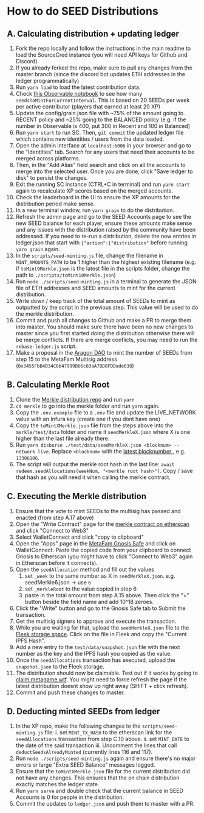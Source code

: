 # How to do SEED Distributions

## A. Calculating distribution + updating ledger
1. Fork the repo locally and follow the instructions in the main readme to load the SourceCred instance (you will need API keys for Github and Discord)
2. If you already forked the repo, make sure to pull any changes from the master branch (since the discord bot updates ETH addresses in the ledger programmatically)
3. Run `yarn load` to load the latest contribution data.
4. Check [this Observable notebook](https://observablehq.com/@hammadj/metagame-active-contributors) to see how many `seedsToMintForCurrentInterval`. This is based on 20 SEEDs per week per active contributor (players that earned at least 20 XP)
5. Update the config/grain.json file with ~75% of the amount going to RECENT policy and ~25% going to the BALANCED policy (e.g. if the number in Observable is 400, put 300 in Recent and 100 in Balanced)
6. Run `yarn start` to run SC. Then, `git commit` the updated ledger file which contains new identities / users from the data loaded.
7. Open the admin interface at `localhost:6006` in your browser and go to the "Identities" tab. Search for any users that need their accounts to be merged across platforms.
8. Then, in the "Add Alias" field search and click on all the accounts to merge into the selected user. Once you are done, click "Save ledger to disk" to persist the changes.
9. Exit the running SC instance (CTRL+C in terminal) and run `yarn start` again to recalculate XP scores based on the merged accounts.
10. Check the leaderboard in the UI to ensure the XP amounts for the distribution period make sense.
11. In a new terminal window, run `yarn grain` to do the distribution.
12. Refresh the admin page and go to the SEED Accounts page to see the new SEED balance for each player, ensure these amounts make sense and any issues with the distribution raised by the community have been addressed. If you need to re-run a distribution, delete the new entries in ledger.json that start with `{"action":{"distribution"` before running `yarn grain` again.
13. In the `scripts/seed-minting.js` file, change the filename in `MINT_AMOUNTS_PATH` to be 1 higher than the highest existing filename (e.g. if `toMint9Merkle.json` is the latest file in the scripts folder, change the path to `./scripts/toMint10Merkle.json`)
14. Run `node ./scripts/seed-minting.js` in a terminal to generate the JSON file of ETH addresses and SEED amounts to mint for the current distribution.
15. Write down / keep track of the total amount of SEEDs to mint as outputted by the script in the previous step. This value will be used to do the merkle distribution.
16. Commit and push all changes to Github and make a PR to merge them into master. You should make sure there have been no new changes to master since you first started doing the distribution otherwise there will be merge conflicts. If there are merge conflicts, you may need to run the `rebase-ledger.js` script.
17. Make a proposal in the [Aragon DAO](https://client.aragon.org/#/metafam/0x3066195dc63c4b8c8e1dc4e1aba031d7f36e933c/) to mint the number of SEEDs from step 15 to the MetaFam Multisig address (`0x3455FbB4D34C6b47999B66c83aA7BD8FDDade638`)

## B. Calculating Merkle Root
1. Clone the [Merkle distribution repo](https://github.com/MetaFam/erc20-redeemable) and run `yarn`
2. `cd merkle` to go into the merkle folder and run `yarn` again.
3. Copy the `.env.example` file to a `.env` file and update the LIVE_NETWORK value with an Infura key (create one if you dont have one)
4. Copy the `toMintXMerkle.json` file from the steps above into the `merkle/test/data` folder and name it `seedMerkleX.json` where X is one higher than the last file already there.
5. Run `yarn disburse ./test/data/seedMerkleX.json <blocknum> --network live`. Replace `<blocknum>` with the [latest blocknumber ](https://etherscan.io/blocks), e.g. `13306106`.
6. The script will output the merkle root hash in the last line: `await redeem.seedAllocations(weekNum, "<merkle root hash>")`. Copy / save that hash as you will need it when calling the merkle contract.

## C. Executing the Merkle distribution

1. Ensure that the vote to mint SEEDs to the multisig has passed and enacted (from step A.17 above) 
2. Open the "Write Contract" page for the [merkle contract on etherscan](https://etherscan.io/address/0x3bf5c0a496E95Be000C724Bc580343Ff2DB346CB#writeContract) and click "Connect to Web3"
3. Select WalletConnect and click "copy to clipboard"
4. Open the "Apps" page in the [MetaFam Gnosis Safe](https://gnosis-safe.io/app/#/safes/0x3455FbB4D34C6b47999B66c83aA7BD8FDDade638/apps) and click on WalletConnect. Paste the copied code from your clipboard to connect Gnosis to Etherscan (you might have to click "Connect to Web3" again in Etherscan before it connects).
5. Open the `seedAllocation` method and fill out the values
   1. set `_week` to the same number as X in `seedMerkleX.json`. e.g. seedMerkle6.json -> use `6`
   2. set `_merkleRoot` to the value copied in step 6
   3. paste in the total amount from step A.15 above. Then click the "+" button beside the field name and add 10^18 zeroes.
6. Click the "Write" button and go to the Gnosis Safe tab to Submit the transaction.
7. Get the multisig signers to approve and execute the transaction. 
8. While you are waiting for that, upload the `seedMerkleX.json` file to the [Fleek storage space](https://app.fleek.co/). Click on the file in Fleek and copy the "Current IPFS Hash".
9. Add a new entry to the `test/data/snapshot.json` file with the next number as the key and the IPFS hash you copied as the value.
10. Once the `seedAllocations` transaction has executed, upload the `snapshot.json` to the Fleek storage.
11. The distribution should now be claimable. Test out if it works by going to [claim.metagame.wtf](https://claim.metagame.wtf). You might need to force refresh the page if the latest distribution doesnt show up right away (SHIFT + click refresh).
12. Commit and push these changes to master.

## D. Deducting minted SEEDs from ledger

1. In the XP repo, make the following changes to the `scripts/seed-minting.js` file:
   i. set `MINT_TX_HASH` to the etherscan link for the `seedAllocations` transaction from step C.10 above.
   ii. set `MINT_DATE` to the date of the said transaction
   iii. Uncomment the lines that call `deductSeedsAlreadyMinted` (currently lines 116 and 117).
2. Run `node ./scripts/seed-minting.js` again and ensure there's no major errors or large "Extra SEED Balance" messages logged.
3. Ensure that the `toMintXMerkle.json` file for the current distribution did not have any changes. This ensures that the on chain distribution exactly matches the ledger state.
4. Run `yarn serve` and double check that the current balance in SEED Accounts is 0 for people in the distribution. 
5. Commit the updates to `ledger.json` and push them to master with a PR.
